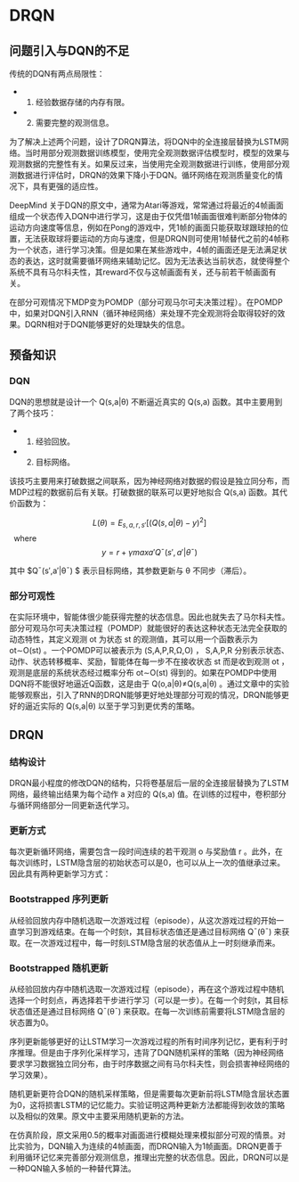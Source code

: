 # DRQN

## 问题引入与DQN的不足

传统的DQN有两点局限性：

- 1. 经验数据存储的内存有限。

- 2. 需要完整的观测信息。

为了解决上述两个问题，设计了DRQN算法，将DQN中的全连接层替换为LSTM网络。当时用部分观测数据训练模型，使用完全观测数据评估模型时，模型的效果与观测数据的完整性有关。如果反过来，当使用完全观测数据进行训练，使用部分观测数据进行评估时，DRQN的效果下降小于DQN。循环网络在观测质量变化的情况下，具有更强的适应性。

DeepMind 关于DQN的原文中，通常为Atari等游戏，常常通过将最近的4帧画面组成一个状态传入DQN中进行学习，这是由于仅凭借1帧画面很难判断部分物体的运动方向速度等信息，例如在Pong的游戏中，凭1帧的画面只能获取球跟球拍的位置，无法获取球将要运动的方向与速度，但是DRQN则可使用1帧替代之前的4帧称为一个状态，进行学习决策。但是如果在某些游戏中，4帧的画面还是无法满足状态的表达，这时就需要循环网络来辅助记忆。因为无法表达当前状态，就使得整个系统不具有马尔科夫性，其reward不仅与这帧画面有关，还与前若干帧画面有关。

在部分可观情况下MDP变为POMDP（部分可观马尔可夫决策过程）。在POMDP中，如果对DQN引入RNN（循环神经网络）来处理不完全观测将会取得较好的效果。DQRN相对于DQN能够更好的处理缺失的信息。

##  预备知识

### DQN

DQN的思想就是设计一个 Q(s,a|θ) 不断逼近真实的 Q(s,a) 函数。其中主要用到了两个技巧：

- 1. 经验回放。
- 2. 目标网络。

该技巧主要用来打破数据之间联系，因为神经网络对数据的假设是独立同分布，而MDP过程的数据前后有关联。打破数据的联系可以更好地拟合 Q(s,a) 函数。其代价函数为：

$$L(θ)=E_{s,a,r,s′}[(Q(s,a|θ)−y)^2]$$   where    $$y=r+γmaxa′Q¯(s′,a′|θ¯)$$

其中 $Q¯(s′,a′|θ¯) $ 表示目标网络，其参数更新与 θ 不同步（滞后）。

### 部分可观性

在实际环境中，智能体很少能获得完整的状态信息。因此也就失去了马尔科夫性。部分可观马尔可夫决策过程（POMDP）就能很好的表达这种状态无法完全获取的动态特性，其定义观测 ot 为状态 st 的观测值，其可以用一个函数表示为 ot∼O(st) 。一个POMDP可以被表示为 (S,A,P,R,Ω,O) ， S,A,P,R 分别表示状态、动作、状态转移概率、奖励，智能体在每一步不在接收状态 st 而是收到观测 ot ，观测是底层的系统状态经过概率分布 ot∼O(st) 得到的。如果在POMDP中使用DQN将不能很好地逼近Q函数，这是由于 Q(o,a|θ)≠Q(s,a|θ) 。通过文章中的实验能够观察出，引入了RNN的DRQN能够更好地处理部分可观的情况，DRQN能够更好的逼近实际的 Q(s,a|θ) 以至于学习到更优秀的策略。

## DRQN

###  结构设计

DRQN最小程度的修改DQN的结构，只将卷基层后一层的全连接层替换为了LSTM网络，最终输出结果为每个动作 a 对应的 Q(s,a) 值。在训练的过程中，卷积部分与循环网络部分一同更新迭代学习。

### 更新方式

每次更新循环网络，需要包含一段时间连续的若干观测 o 与奖励值 r 。此外，在每次训练时，LSTM隐含层的初始状态可以是0，也可以从上一次的值继承过来。因此具有两种更新学习方式：

### Bootstrapped 序列更新

从经验回放内存中随机选取一次游戏过程（episode），从这次游戏过程的开始一直学习到游戏结束。在每一个时刻t，其目标状态值还是通过目标网络 Q¯(θ¯) 来获取。在一次游戏过程中，每一时刻LSTM隐含层的状态值从上一时刻继承而来。

### Bootstrapped 随机更新

从经验回放内存中随机选取一次游戏过程（episode），再在这个游戏过程中随机选择一个时刻点，再选择若干步进行学习（可以是一步）。在每一个时刻t，其目标状态值还是通过目标网络 Q¯(θ¯) 来获取。在每一次训练前需要将LSTM隐含层的状态置为0。

序列更新能够更好的让LSTM学习一次游戏过程的所有时间序列记忆，更有利于时序推理。但是由于序列化采样学习，违背了DQN随机采样的策略（因为神经网络要求学习数据独立同分布，由于时序数据之间有马尔科夫性，则会损害神经网络的学习效果）。

随机更新更符合DQN的随机采样策略，但是需要每次更新前将LSTM隐含层状态置为0，这将损害LSTM的记忆能力。实验证明这两种更新方法都能得到收敛的策略以及相似的效果。原文中主要采用随机更新的方法。

在仿真阶段，原文采用0.5的概率对画面进行模糊处理来模拟部分可观的情景。对比实验为，DQN输入为连续的4帧画面，而DRQN输入为1帧画面。DRQN更善于利用循环记忆来完善部分观测信息，推理出完整的状态信息。因此，DRQN可以是一种DQN输入多帧的一种替代算法。
